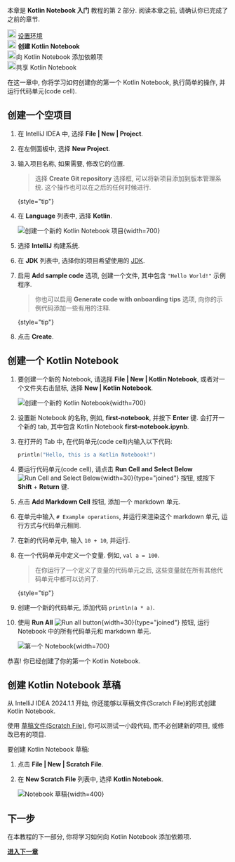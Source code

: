 [//]: # (title: 创建你的第一个 Kotlin Notebook)

<tldr>
   <p>本章是 <strong>Kotlin Notebook 入门</strong> 教程的第 2 部分. 阅读本章之前, 请确认你已完成了之前的章节.</p>
   <p><img src="icon-1-done.svg" width="20" alt="First step"/> <a href="kotlin-notebook-set-up-env.md">设置环境</a><br/>
      <img src="icon-2.svg" width="20" alt="Second step"/> <strong>创建 Kotlin Notebook</strong><br/>
      <img src="icon-3-todo.svg" width="20" alt="Third step"/>向 Kotlin Notebook 添加依赖项<br/>
      <img src="icon-4-todo.svg" width="20" alt="Fourth step"/>共享 Kotlin Notebook<br/>
  </p>
</tldr>

在这一章中, 你将学习如何创建你的第一个 Kotlin Notebook, 执行简单的操作, 并运行代码单元(code cell).

## 创建一个空项目

1. 在 IntelliJ IDEA 中, 选择 **File | New | Project**.
2. 在左侧面板中, 选择 **New Project**. 
3. 输入项目名称, 如果需要, 修改它的位置.

   > 选择 **Create Git repository** 选择框, 可以将新项目添加到版本管理系统.
   > 这个操作也可以在之后的任何时候进行.
   > 
   {style="tip"}

4. 在 **Language** 列表中, 选择 **Kotlin**.

   ![创建一个新的 Kotlin Notebook 项目](new-notebook-project.png){width=700}

5. 选择 **IntelliJ** 构建系统.
6. 在 **JDK** 列表中, 选择你的项目希望使用的 [JDK](https://www.oracle.com/java/technologies/downloads/).
7. 启用 **Add sample code** 选项, 创建一个文件, 其中包含 `"Hello World!"` 示例程序.

   > 你也可以启用 **Generate code with onboarding tips** 选项, 向你的示例代码添加一些有用的注释.
   > 
   {style="tip"}

8. 点击 **Create**.

## 创建一个 Kotlin Notebook

1. 要创建一个新的 Notebook, 请选择 **File | New | Kotlin Notebook**, 或者对一个文件夹右击鼠标, 选择 **New | Kotlin Notebook**.

   ![创建一个新的 Kotlin Notebook](new-notebook.png){width=700}

2. 设置新 Notebook 的名称, 例如, **first-notebook**, 并按下 **Enter** 键.
   会打开一个新的 tab, 其中包含 Kotlin Notebook **first-notebook.ipynb**.
3. 在打开的 Tab 中, 在代码单元(code cell)内输入以下代码:

   ```kotlin
   println("Hello, this is a Kotlin Notebook!")
   ```
4. 要运行代码单元(code cell), 请点击 **Run Cell and Select Below** ![Run Cell and Select Below](run-cell-and-select-below.png){width=30}{type="joined"} 按钮,
   或按下 **Shift** + **Return** 键.
5. 点击 **Add Markdown Cell** 按钮, 添加一个 markdown 单元.
6. 在单元中输入 `# Example operations`, 并运行来渲染这个 markdown 单元, 运行方式与代码单元相同.
7. 在新的代码单元中, 输入 `10 + 10`, 并运行.
8. 在一个代码单元中定义一个变量. 例如, `val a = 100`. 

   > 在你运行了一个定义了变量的代码单元之后, 这些变量就在所有其他代码单元中都可以访问了.
   > 
   {style="tip"}

9. 创建一个新的代码单元, 添加代码 `println(a * a)`.
10. 使用 **Run All** ![Run all button](run-all-button.png){width=30}{type="joined"} 按钮, 运行 Notebook 中的所有代码单元和 markdown 单元.

    ![第一个 Notebook](first-notebook.png){width=700}

恭喜! 你已经创建了你的第一个 Kotlin Notebook.

## 创建 Kotlin Notebook 草稿

从 IntelliJ IDEA 2024.1.1 开始, 你还能够以草稿文件(Scratch File)的形式创建 Kotlin Notebook.

使用 [草稿文件(Scratch File)](https://www.jetbrains.com/help/idea/scratches.html#create-scratch-file), 你可以测试一小段代码, 而不必创建新的项目, 或修改已有的项目.

要创建 Kotlin Notebook 草稿:

1. 点击 **File | New | Scratch File**.
2. 在 **New Scratch File** 列表中, 选择 **Kotlin Notebook**.

   ![Notebook 草稿](kotlin-notebook-scratch-file.png){width=400}

## 下一步

在本教程的下一部分, 你将学习如何向 Kotlin Notebook 添加依赖项.

**[进入下一章](kotlin-notebook-add-dependencies.md)**
